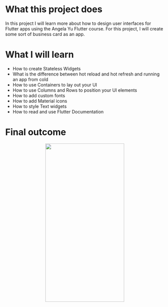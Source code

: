 # What this project does

In this project I will learn more about how to design user interfaces for Flutter apps using the Angela Yu Flutter course. For this project, I will create some sort of business card as an app. 

# What I will learn

* How to create Stateless Widgets
* What is the difference between hot reload and hot refresh and running an app from cold
* How to use Containers to lay out your UI
* How to use Columns and Rows to position your UI elements
* How to add custom fonts
* How to add Material icons
* How to style Text widgets
* How to read and use Flutter Documentation

# Final outcome

<p align="center">
  <img 
    width="250"
    height="500"
    src="https://user-images.githubusercontent.com/60824509/174119117-058651e4-0508-4765-b1ef-2de131185f33.png"
  >
</p>


